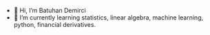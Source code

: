 - 👋 Hi, I’m Batuhan Demirci
- 🌱 I’m currently learning statistics, linear algebra, machine learning, python, financial derivatives. 

<!---
bademirci/bademirci is a ✨ special ✨ repository because its `README.md` (this file) appears on your GitHub profile.
You can click the Preview link to takea look at your changes.
--->
